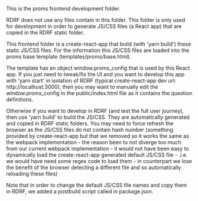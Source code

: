 This is the proms frontend development folder.

RDRF does not use any files contain in this folder. This folder is only used for development in order to generate JS/CSS files 
(a React app) that are copied in the RDRF static folder.

This frontend folder is a create-react-app that build (with 'yarn build') these static JS/CSS files.
For the information this JS/CSS files are loaded into the proms base template (templates/proms/base.html).

The template has an object window.proms_config that is used by this React app. If you just need to tweak/fix the UI and 
you want to develop this app with 'yarn start' in isolation of RDRF (typical create-react-app dev url: http://localhost:3000), 
then you may want to manually edit the window.proms_config in the public/index.html file as it contains the question definitions.

Otherwise if you want to develop in RDRF (and test the full user journey), 
then use 'yarn build' to build the JS/CSS. They are automatically generated and copied in RDRF static folders.
You may need to force refresh the browser as the JS/CSS files do not contain hash number (something provided by create-react-app
but that we removed so it works the same as the webpack implementation - the reason been to not diverge too much from our 
current webpack implementation - it would not have been easy to dynamically load the create-react-app generated default JS/CSS file - .i.e. we would have need some regex code to load them - in counterpart we lose the benefit of the browser detecting a different file and so automatically reloading these files)

Note that in order to change the default JS/CSS file names and copy them in RDRF, we added a postbuild script called in package.json.